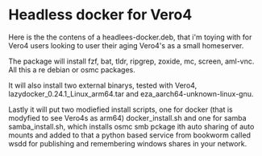 # Headless docker for Vero4
Here is the the contens of a headlees-docker.deb, that i'm toying with for Vero4 users looking to user their aging Vero4's as a small homeserver.

The package will install fzf, bat, tldr, ripgrep, zoxide, mc, screen, aml-vnc. All this a re debian or osmc packages.

It will also install two external binarys, tested with Vero4, lazydocker_0.24.1_Linux_arm64.tar and eza_aarch64-unknown-linux-gnu.

Lastly it will put two modiefied install scripts, one for docker (that is modyfied to see Vero4s as arm64) docker_install.sh and one for samba
samba_install.sh, which installs osmc smb pckage ith auto sharing of auto mounts and added to that a python based service from bookworm called
wsdd for publishing and remembering windows shares in your network.
